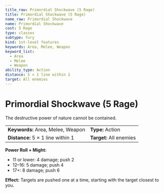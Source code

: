 ```yaml
---
title_raw: Primordial Shockwave (5 Rage)
title: Primordial Shockwave (5 Rage)
name_raw: Primordial Shockwave
name: Primordial Shockwave
cost: 5 Rage
type: classes
subtype: fury
kind: 1st-level features
keywords: Area, Melee, Weapon
keyword_list:
  - Area
  - Melee
  - Weapon
ability_type: Action
distance: 5 × 1 line within 1
target: All enemies
---
```


# Primordial Shockwave (5 Rage)

The destructive power of nature cannot be contained.

|                                   |                         |
| :-------------------------------- | :---------------------- |
| **Keywords:** Area, Melee, Weapon | **Type:** Action        |
| **Distance:** 5 × 1 line within 1 | **Target:** All enemies |

**Power Roll + Might:**

- 11 or lower: 4 damage; push 2
- 12–16: 5 damage; push 4
- 17+: 8 damage; push 6

**Effect:** Targets are pushed one at a time, starting with the target closest to you.
